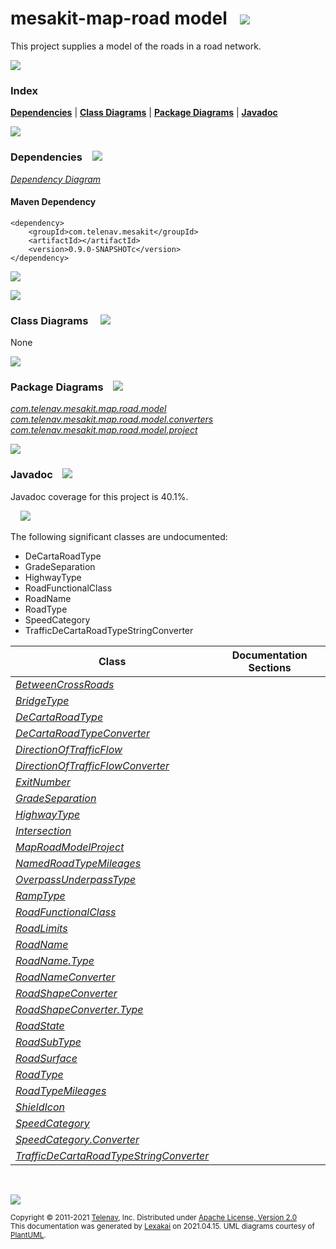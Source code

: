 # mesakit-map-road model &nbsp;&nbsp;![](https://www.kivakit.org/images/gears-40.png)

This project supplies a model of the roads in a road network.

![](https://www.kivakit.org/images/horizontal-line.png)

### Index



[**Dependencies**](#dependencies) | [**Class Diagrams**](#class-diagrams) | [**Package Diagrams**](#package-diagrams) | [**Javadoc**](#javadoc)

![](https://www.kivakit.org/images/horizontal-line.png)

### Dependencies <a name="dependencies"></a> &nbsp;&nbsp; ![](https://www.kivakit.org/images/dependencies-40.png)

[*Dependency Diagram*](documentation/diagrams/dependencies.svg)

#### Maven Dependency

    <dependency>
        <groupId>com.telenav.mesakit</groupId>
        <artifactId></artifactId>
        <version>0.9.0-SNAPSHOTc</version>
    </dependency>

![](https://www.kivakit.org/images/short-horizontal-line.png)

[//]: # (start-user-text)



[//]: # (end-user-text)

![](https://www.kivakit.org/images/short-horizontal-line.png)

### Class Diagrams <a name="class-diagrams"></a> &nbsp; &nbsp; ![](https://www.kivakit.org/images/diagram-48.png)

None

![](https://www.kivakit.org/images/short-horizontal-line.png)

### Package Diagrams <a name="package-diagrams"></a> &nbsp;&nbsp; ![](https://www.kivakit.org/images/box-40.png)

[*com.telenav.mesakit.map.road.model*](documentation/diagrams/com.telenav.mesakit.map.road.model.svg)  
[*com.telenav.mesakit.map.road.model.converters*](documentation/diagrams/com.telenav.mesakit.map.road.model.converters.svg)  
[*com.telenav.mesakit.map.road.model.project*](documentation/diagrams/com.telenav.mesakit.map.road.model.project.svg)  

![](https://www.kivakit.org/images/short-horizontal-line.png)

### Javadoc <a name="javadoc"></a> &nbsp;&nbsp; ![](https://www.kivakit.org/images/books-40.png)

Javadoc coverage for this project is 40.1%.  
  
&nbsp; &nbsp;  ![](https://www.kivakit.org/images/meter-40-12.png)

The following significant classes are undocumented:  

- DeCartaRoadType  
- GradeSeparation  
- HighwayType  
- RoadFunctionalClass  
- RoadName  
- RoadType  
- SpeedCategory  
- TrafficDeCartaRoadTypeStringConverter

| Class | Documentation Sections |
|---|---|
| [*BetweenCrossRoads*](https://telenav.github.io/mesakit-data/javadoc/mesakit.map.road.model/com/telenav/mesakit/map/road/model/BetweenCrossRoads.html) |  |  
| [*BridgeType*](https://telenav.github.io/mesakit-data/javadoc/mesakit.map.road.model/com/telenav/mesakit/map/road/model/BridgeType.html) |  |  
| [*DeCartaRoadType*](https://telenav.github.io/mesakit-data/javadoc/mesakit.map.road.model/com/telenav/mesakit/map/road/model/DeCartaRoadType.html) |  |  
| [*DeCartaRoadTypeConverter*](https://telenav.github.io/mesakit-data/javadoc/mesakit.map.road.model/com/telenav/mesakit/map/road/model/converters/DeCartaRoadTypeConverter.html) |  |  
| [*DirectionOfTrafficFlow*](https://telenav.github.io/mesakit-data/javadoc/mesakit.map.road.model/com/telenav/mesakit/map/road/model/DirectionOfTrafficFlow.html) |  |  
| [*DirectionOfTrafficFlowConverter*](https://telenav.github.io/mesakit-data/javadoc/mesakit.map.road.model/com/telenav/mesakit/map/road/model/converters/DirectionOfTrafficFlowConverter.html) |  |  
| [*ExitNumber*](https://telenav.github.io/mesakit-data/javadoc/mesakit.map.road.model/com/telenav/mesakit/map/road/model/ExitNumber.html) |  |  
| [*GradeSeparation*](https://telenav.github.io/mesakit-data/javadoc/mesakit.map.road.model/com/telenav/mesakit/map/road/model/GradeSeparation.html) |  |  
| [*HighwayType*](https://telenav.github.io/mesakit-data/javadoc/mesakit.map.road.model/com/telenav/mesakit/map/road/model/HighwayType.html) |  |  
| [*Intersection*](https://telenav.github.io/mesakit-data/javadoc/mesakit.map.road.model/com/telenav/mesakit/map/road/model/Intersection.html) |  |  
| [*MapRoadModelProject*](https://telenav.github.io/mesakit-data/javadoc/mesakit.map.road.model/com/telenav/mesakit/map/road/model/project/MapRoadModelProject.html) |  |  
| [*NamedRoadTypeMileages*](https://telenav.github.io/mesakit-data/javadoc/mesakit.map.road.model/com/telenav/mesakit/map/road/model/NamedRoadTypeMileages.html) |  |  
| [*OverpassUnderpassType*](https://telenav.github.io/mesakit-data/javadoc/mesakit.map.road.model/com/telenav/mesakit/map/road/model/OverpassUnderpassType.html) |  |  
| [*RampType*](https://telenav.github.io/mesakit-data/javadoc/mesakit.map.road.model/com/telenav/mesakit/map/road/model/RampType.html) |  |  
| [*RoadFunctionalClass*](https://telenav.github.io/mesakit-data/javadoc/mesakit.map.road.model/com/telenav/mesakit/map/road/model/RoadFunctionalClass.html) |  |  
| [*RoadLimits*](https://telenav.github.io/mesakit-data/javadoc/mesakit.map.road.model/com/telenav/mesakit/map/road/model/RoadLimits.html) |  |  
| [*RoadName*](https://telenav.github.io/mesakit-data/javadoc/mesakit.map.road.model/com/telenav/mesakit/map/road/model/RoadName.html) |  |  
| [*RoadName.Type*](https://telenav.github.io/mesakit-data/javadoc/mesakit.map.road.model/com/telenav/mesakit/map/road/model/RoadName.Type.html) |  |  
| [*RoadNameConverter*](https://telenav.github.io/mesakit-data/javadoc/mesakit.map.road.model/com/telenav/mesakit/map/road/model/converters/RoadNameConverter.html) |  |  
| [*RoadShapeConverter*](https://telenav.github.io/mesakit-data/javadoc/mesakit.map.road.model/com/telenav/mesakit/map/road/model/converters/RoadShapeConverter.html) |  |  
| [*RoadShapeConverter.Type*](https://telenav.github.io/mesakit-data/javadoc/mesakit.map.road.model/com/telenav/mesakit/map/road/model/converters/RoadShapeConverter.Type.html) |  |  
| [*RoadState*](https://telenav.github.io/mesakit-data/javadoc/mesakit.map.road.model/com/telenav/mesakit/map/road/model/RoadState.html) |  |  
| [*RoadSubType*](https://telenav.github.io/mesakit-data/javadoc/mesakit.map.road.model/com/telenav/mesakit/map/road/model/RoadSubType.html) |  |  
| [*RoadSurface*](https://telenav.github.io/mesakit-data/javadoc/mesakit.map.road.model/com/telenav/mesakit/map/road/model/RoadSurface.html) |  |  
| [*RoadType*](https://telenav.github.io/mesakit-data/javadoc/mesakit.map.road.model/com/telenav/mesakit/map/road/model/RoadType.html) |  |  
| [*RoadTypeMileages*](https://telenav.github.io/mesakit-data/javadoc/mesakit.map.road.model/com/telenav/mesakit/map/road/model/RoadTypeMileages.html) |  |  
| [*ShieldIcon*](https://telenav.github.io/mesakit-data/javadoc/mesakit.map.road.model/com/telenav/mesakit/map/road/model/ShieldIcon.html) |  |  
| [*SpeedCategory*](https://telenav.github.io/mesakit-data/javadoc/mesakit.map.road.model/com/telenav/mesakit/map/road/model/SpeedCategory.html) |  |  
| [*SpeedCategory.Converter*](https://telenav.github.io/mesakit-data/javadoc/mesakit.map.road.model/com/telenav/mesakit/map/road/model/SpeedCategory.Converter.html) |  |  
| [*TrafficDeCartaRoadTypeStringConverter*](https://telenav.github.io/mesakit-data/javadoc/mesakit.map.road.model/com/telenav/mesakit/map/road/model/converters/TrafficDeCartaRoadTypeStringConverter.html) |  |  

[//]: # (start-user-text)



[//]: # (end-user-text)

<br/>

![](https://www.kivakit.org/images/horizontal-line.png)

<sub>Copyright &#169; 2011-2021 [Telenav](http://telenav.com), Inc. Distributed under [Apache License, Version 2.0](LICENSE)</sub>  
<sub>This documentation was generated by [Lexakai](https://github.com/Telenav/lexakai) on 2021.04.15. UML diagrams courtesy
of [PlantUML](http://plantuml.com).</sub>

